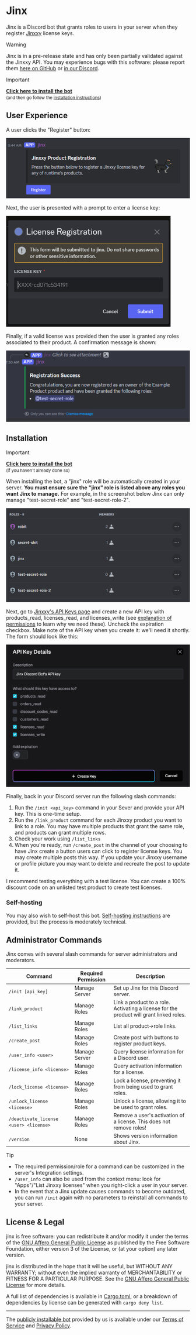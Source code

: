 # Jinx

Jinx is a Discord bot that grants roles to users in your server when they register [Jinxxy](https://jinxxy.com/)
license keys.

<!-- For support, [open an issue][issues] or [join our Discord][discord].-->

> [!WARNING]
> Jinx is in a pre-release state and has only been partially validated against the Jinxxy API.
> You may experience bugs with this software: please report them [here on GitHub][issues] or [in our Discord][discord].

> [!IMPORTANT]
> **[Click here to install the bot][bot install]**  
> <small>(and then go follow the [installation instructions](#installation))</small>

## User Experience

A user clicks the "Register" button:

![Registration Message](docs/images/register_message.png)

Next, the user is presented with a prompt to enter a license key:

![Registration Dialog](docs/images/register_modal.png)

Finally, if a valid license was provided then the user is granted any roles associated to their product. A confirmation
message is shown:

![Registration Success](docs/images/register_success.png)

## Installation

> [!IMPORTANT]
> **[Click here to install the bot][bot install]**  
> <small>(if you haven't already done so)</small>

When installing the bot, a "jinx" role will be automatically created in your server.
**You must ensure sure the "jinx" role is listed above any roles you want Jinx to manage.**
For example, in the screenshot below Jinx can only manage "test-secret-role" and "test-secret-role-2".

![Role Management UI](docs/images/manage_roles.png)

Next, go to [Jinxxy's API Keys page](https://jinxxy.com/my/dashboard/settings/api-keys) and create a new
API key with products_read, licenses_read, and licenses_write (see
[explanation of permissions](docs/permissions-used.md) to learn why we need these). Uncheck the expiration checkbox.
Make note of the API key when you create it: we'll need it shortly. The form should look like this:

![API Key creation](docs/images/create_api_key.png)

Finally, back in your Discord server run the following slash commands:

1. Run the `/init <api_key>` command in your Sever and provide your API key. This is one-time setup.
2. Run the `/link_product` command for each Jinxxy product you want to link to a role. You may have multiple products
   that grant the same role, and products can grant multiple rows.
3. Check your work using `/list_links`
4. When you're ready, run `/create_post` in the channel of your choosing to have Jinx create a button users can click to
   register license keys. You may create multiple posts this way. If you update your Jinxxy username or profile picture
   you may want to delete and recreate the post to update it.

I recommend testing everything with a test license. You can create a 100% discount code on an unlisted test product to
create test licenses.

### Self-hosting

You may also wish to self-host this bot. [Self-hosting instructions](docs/self-hosting.md) are provided, but the process
is moderately technical.

## Administrator Commands

Jinx comes with several slash commands for server administrators and moderators.

| Command                                | Required Permission | Description                                                                             |
|----------------------------------------|---------------------|-----------------------------------------------------------------------------------------|
| `/init [api_key]`                      | Manage Server       | Set up Jinx for this Discord server.                                                    |
| `/link_product`                        | Manage Roles        | Link a product to a role. Activating a license for the product will grant linked roles. |
| `/list_links`                          | Manage Roles        | List all product→role links.                                                            |
| `/create_post`                         | Manage Roles        | Create post with buttons to register product keys.                                      |
| `/user_info <user>`                    | Manage Server       | Query license information for a Discord user.                                           |
| `/license_info <license>`              | Manage Roles        | Query activation information for a license.                                             |
| `/lock_license <license>`              | Manage Roles        | Lock a license, preventing it from being used to grant roles.                           |
| `/unlock_license <license>`            | Manage Roles        | Unlock a license, allowing it to be used to grant roles.                                |
| `/deactivate_license <user> <license>` | Manage Roles        | Remove a user's activation of a license. This does not remove roles!                    |
| `/version`                             | None                | Shows version information about Jinx.                                                   |

> [!TIP]
> - The required permission/role for a command can be customized in the server's Integration settings.
> - `/user_info` can also be used from the context menu: look for "Apps"/"List Jinxxy licenses" when you right-click a
>   user in your server.
> - In the event that a Jinx update causes commands to become outdated, you can run `/init` again with no parameters to reinstall all
>   commands to your server.

## License & Legal

jinx is free software: you can redistribute it and/or modify it under the terms of the
[GNU Affero General Public License](LICENSE) as published by the Free Software Foundation, either version 3 of the
License, or (at your option) any later version.

jinx is distributed in the hope that it will be useful, but WITHOUT ANY WARRANTY; without even the implied warranty of
MERCHANTABILITY or FITNESS FOR A PARTICULAR PURPOSE. See the [GNU Affero General Public License](LICENSE) for more
details.

A full list of dependencies is available in [Cargo.toml](Cargo.toml), or a breakdown of dependencies by license can be
generated with `cargo deny list`.

---

The [publicly installable bot][bot install] provided by us is available under our [Terms of Service](TERMS.md) and [Privacy Policy](PRIVACY.md).

[bot install]: https://discord.com/oauth2/authorize?client_id=1270708639145001052
[discord]: https://discord.gg/aKkA6m26f9
[issues]: https://github.com/zkxs/jinx/issues

